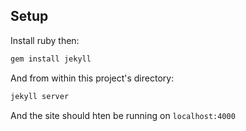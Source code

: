 ## Setup

Install ruby then:

```sh
gem install jekyll
```

And from within this project's directory:

```sh
jekyll server
```

And the site should hten be running on `localhost:4000`

